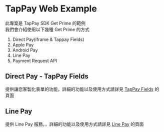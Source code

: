 # TapPay Web Example
此專案是 TapPay SDK Get Prime 的範例  
我們會介紹使用以下幾種 Get Prime 的方式

1. Direct Pay(iframe & Tappay Fields)
2. Apple Pay
3. Android Pay
4. Line Pay
5. Payment Request API 

## Direct Pay - TapPay Fields
提供讓您客製化表單的功能，詳細的功能以及使用方式請詳見 [TapPay Fields](./TapPay_Fields) 的頁面

## Line Pay
提供 Line Pay 服務，，詳細的功能以及使用方式請詳見 [Line Pay](./Line_Pay) 的頁面

